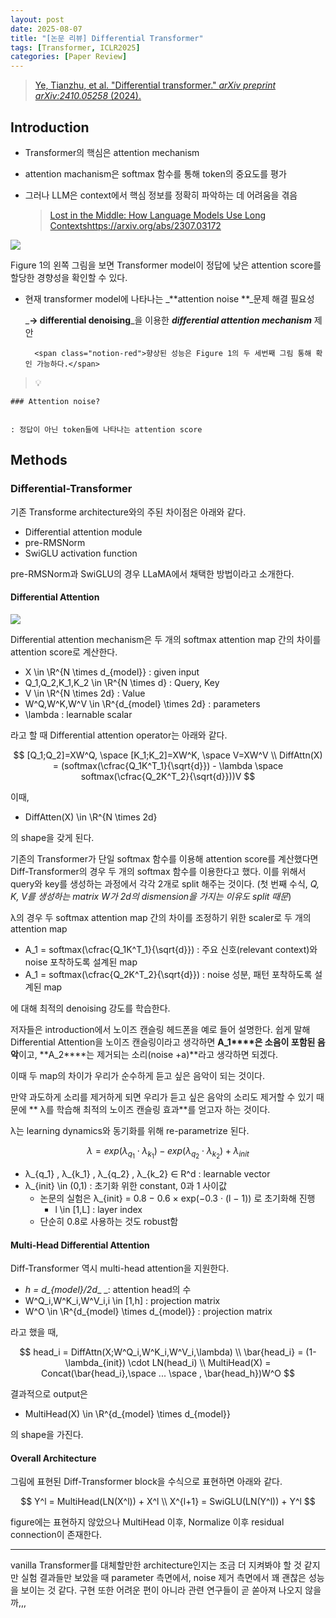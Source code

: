 ```yaml
---
layout: post
date: 2025-08-07
title: "[논문 리뷰] Differential Transformer"
tags: [Transformer, ICLR2025]
categories: [Paper Review]
---
```


> [Ye, Tianzhu, et al. "Differential transformer." ](https://arxiv.org/abs/2410.05258)[_arXiv preprint arXiv:2410.05258_](https://arxiv.org/abs/2410.05258)[ (2024).](https://arxiv.org/abs/2410.05258)



## Introduction

- Transformer의 핵심은 attention mechanism
- attention machanism은 softmax 함수를 통해 token의 중요도를 평가
- 그러나 LLM은 context에서 핵심 정보를 정확히 파악하는 데 어려움을 겪음

	> [Lost in the Middle: How Language Models Use Long Contextshttps://arxiv.org/abs/2307.03172](https://arxiv.org/abs/2307.03172)


![](https://prod-files-secure.s3.us-west-2.amazonaws.com/542b861c-36a8-4051-84e5-8804b6728dba/9083ea56-691a-4752-ae26-47f403431ac8/image.png?X-Amz-Algorithm=AWS4-HMAC-SHA256&X-Amz-Content-Sha256=UNSIGNED-PAYLOAD&X-Amz-Credential=ASIAZI2LB466YWYIMCJ7%2F20251005%2Fus-west-2%2Fs3%2Faws4_request&X-Amz-Date=20251005T050054Z&X-Amz-Expires=3600&X-Amz-Security-Token=IQoJb3JpZ2luX2VjEND%2F%2F%2F%2F%2F%2F%2F%2F%2F%2FwEaCXVzLXdlc3QtMiJHMEUCICd5mr40he8aortXieYXfH8fP%2BPFdHznfvjaCEuA7l3YAiEAw0m7TRc5bVku7hHCzi9NaQC6EOr6K4Yt5nNuJxdj7l0q%2FwMIaRAAGgw2Mzc0MjMxODM4MDUiDJvwLiixa6gmZW5mLCrcA%2BB%2Bdl3nBJAPpCFKx4SG25uoRMhg3JLvPlhNCpLbyAKhTtv8hJRr1c4KhOvE7pwBlCALUU7HHJmVVCFq4PjbfO8pbJ1rK%2FtUAyTohd1nmK%2B%2BYuiHpQUcoboWd3UosrGIsBL3QrtMOWxatKFSuR41168mVl%2B3Tv2YWBqrQYs9QsEv%2FKCJRMAYOAcrMi0SuqYbeXYVRQQriVEvP2tQi0uI%2FWvwBK7zuPLQZ7%2B1Nm1oovPewG8DfSHe1YBEEVuyVtTh2TDMg6yguSyTlXdKm2rk6weOAN%2FCyqvkx2PYkKbIq4SrpuVkJCNVU%2Bpk9X4klo2ROfvemkx8of8MtkGhnno5sPFUgv9K8CueJ5XX%2FRn9Z3knAeRFbEXc7Erd6bsGwABvF4rVnaV42LPOwQy6Zlp0kS1QilmxO1kn%2F8hU3RmWLmo7tgzK6DGBowI%2B6et%2B8CCUvqfkl%2FZT6hTKoiU5mbxlEX7cfUb%2BSmGhC3Gvr7YhQunzpIJxdd3Lq0qzEpiRcWaDVl22lpnZLQqQGaibdi64gGjRCSziMn3JzpIy2chpKAlTqR%2Bz60xzrhejt%2Ff2W1rr0Q%2B1TCQh2UJhEvFfDKmaUdoMZu7fOpQpM4lj52glhoCLaGIEw4r6ou0cARFfMJ7hhscGOqUBTlhpDSqX657c%2BDqhVVC%2B9E%2FHK86kixMQgMUFrpOSqSlrH7aMK8oZawcq2aIyVkA7iwF4iGAwhyjE3MK0q7gJS8%2BcV0YDZDT%2B2e6h5k44HHJD%2B7Cuqz2uygh8Eh2sipWPUCpNfc%2Bk6QxhAVMFxkX3xIGddQJK4qLmaqjCTl1wflHoxwAFm5NAVb57fNzzpsHDI09j2Eh6LxpXM1pFuFBcPsYe0K3W&X-Amz-Signature=7aabc7aaeb83961c886b447c4bb6c22f946a4e69dedb1c186e6ae9c47b10ceb0&X-Amz-SignedHeaders=host&x-amz-checksum-mode=ENABLED&x-id=GetObject)


Figure 1의 왼쪽 그림을 보면 Transformer model이 정답에 낮은 attention score를 할당한 경향성을 확인할 수 있다.

- 현재 transformer model에 나타나는 _**attention noise **_문제 해결 필요성

	_**→ differential denoising**_을 이용한 _**differential attention mechanism**_ 제안


		<span class="notion-red">향상된 성능은 Figure 1의 두 세번째 그림 통해 확인 가능하다.</span>


> 💡 


	### Attention noise?


	: 정답이 아닌 token들에 나타나는 attention score



## Methods



### Differential-Transformer


기존 Transforme architecture와의 주된 차이점은 아래와 같다.

- Differential attention module
- pre-RMSNorm
- SwiGLU activation function

pre-RMSNorm과 SwiGLU의 경우 LLaMA에서 채택한 방법이라고 소개한다.



#### Differential Attention


![](https://prod-files-secure.s3.us-west-2.amazonaws.com/542b861c-36a8-4051-84e5-8804b6728dba/116d70b2-1963-4810-9167-f4c7d8a06e8f/image.png?X-Amz-Algorithm=AWS4-HMAC-SHA256&X-Amz-Content-Sha256=UNSIGNED-PAYLOAD&X-Amz-Credential=ASIAZI2LB466YWYIMCJ7%2F20251005%2Fus-west-2%2Fs3%2Faws4_request&X-Amz-Date=20251005T050054Z&X-Amz-Expires=3600&X-Amz-Security-Token=IQoJb3JpZ2luX2VjEND%2F%2F%2F%2F%2F%2F%2F%2F%2F%2FwEaCXVzLXdlc3QtMiJHMEUCICd5mr40he8aortXieYXfH8fP%2BPFdHznfvjaCEuA7l3YAiEAw0m7TRc5bVku7hHCzi9NaQC6EOr6K4Yt5nNuJxdj7l0q%2FwMIaRAAGgw2Mzc0MjMxODM4MDUiDJvwLiixa6gmZW5mLCrcA%2BB%2Bdl3nBJAPpCFKx4SG25uoRMhg3JLvPlhNCpLbyAKhTtv8hJRr1c4KhOvE7pwBlCALUU7HHJmVVCFq4PjbfO8pbJ1rK%2FtUAyTohd1nmK%2B%2BYuiHpQUcoboWd3UosrGIsBL3QrtMOWxatKFSuR41168mVl%2B3Tv2YWBqrQYs9QsEv%2FKCJRMAYOAcrMi0SuqYbeXYVRQQriVEvP2tQi0uI%2FWvwBK7zuPLQZ7%2B1Nm1oovPewG8DfSHe1YBEEVuyVtTh2TDMg6yguSyTlXdKm2rk6weOAN%2FCyqvkx2PYkKbIq4SrpuVkJCNVU%2Bpk9X4klo2ROfvemkx8of8MtkGhnno5sPFUgv9K8CueJ5XX%2FRn9Z3knAeRFbEXc7Erd6bsGwABvF4rVnaV42LPOwQy6Zlp0kS1QilmxO1kn%2F8hU3RmWLmo7tgzK6DGBowI%2B6et%2B8CCUvqfkl%2FZT6hTKoiU5mbxlEX7cfUb%2BSmGhC3Gvr7YhQunzpIJxdd3Lq0qzEpiRcWaDVl22lpnZLQqQGaibdi64gGjRCSziMn3JzpIy2chpKAlTqR%2Bz60xzrhejt%2Ff2W1rr0Q%2B1TCQh2UJhEvFfDKmaUdoMZu7fOpQpM4lj52glhoCLaGIEw4r6ou0cARFfMJ7hhscGOqUBTlhpDSqX657c%2BDqhVVC%2B9E%2FHK86kixMQgMUFrpOSqSlrH7aMK8oZawcq2aIyVkA7iwF4iGAwhyjE3MK0q7gJS8%2BcV0YDZDT%2B2e6h5k44HHJD%2B7Cuqz2uygh8Eh2sipWPUCpNfc%2Bk6QxhAVMFxkX3xIGddQJK4qLmaqjCTl1wflHoxwAFm5NAVb57fNzzpsHDI09j2Eh6LxpXM1pFuFBcPsYe0K3W&X-Amz-Signature=2076e7493d119e721f2ec4fe263e6f3202726b8feebe63aed64e5c401abcfc06&X-Amz-SignedHeaders=host&x-amz-checksum-mode=ENABLED&x-id=GetObject)


Differential attention mechanism은 두 개의 softmax attention map 간의 차이를 attention score로 계산한다.

- X \in \R^{N \times d\_{model}} : given input
- Q\_1,Q\_2,K\_1,K\_2 \in \R^{N \times d} : Query, Key
- V \in \R^{N \times 2d} : Value
- W^Q,W^K,W^V \in \R^{d\_{model} \times 2d} : parameters
- \lambda : learnable scalar

라고 할 때 Differential attention operator는 아래와 같다.


$$
[Q_1;Q_2]=XW^Q, \space [K_1;K_2]=XW^K, \space V=XW^V \\
DiffAttn(X) = (softmax(\cfrac{Q_1K^T_1}{\sqrt{d}}) - \lambda \space softmax(\cfrac{Q_2K^T_2}{\sqrt{d}}))V
$$


이때,

- DiffAtten(X) \in \R^{N \times 2d}

의 shape을 갖게 된다.


기존의 Transformer가 단일 softmax 함수를 이용해 attention score를 계산했다면 Diff-Transformer의 경우 두 개의 softmax 함수를 이용한다고 했다. 이를 위해서 query와 key를 생성하는 과정에서 각각 2개로 split 해주는 것이다. <span class="notion-red">(첫 번째 수식, </span><span class="notion-red">_Q, K, V를 생성하는 matrix W가 2d의 dismension을 가지는 이유도 split 때문_</span><span class="notion-red">)</span>


 λ의 경우 두 softmax attention map 간의 차이를 조정하기 위한 scaler로 두 개의 attention map

- A\_1 = softmax(\cfrac{Q\_1K^T\_1}{\sqrt{d}}) : 주요 신호(relevant context)와 noise 포착하도록 설계된 map
- A\_1 = softmax(\cfrac{Q\_2K^T\_2}{\sqrt{d}}) : noise 성분, 패턴 포착하도록 설계된 map 

에 대해 최적의 denoising 강도를 학습한다.


저자들은 introduction에서 노이즈 캔슬링 헤드폰을 예로 들어 설명한다. 쉽게 말해 Differential Attention을 노이즈 캔슬링이라고 생각하면 **A\_1****은 소음이 포함된 음악**이고, **A\_2****는 제거되는 소리(noise +a)**라고 생각하면 되겠다. 


이때 두 map의 차이가 우리가 순수하게 듣고 싶은 음악이 되는 것이다. 


만약 과도하게 소리를 제거하게 되면 우리가 듣고 싶은 음악의 소리도 제거할 수 있기 때문에 ** λ를 학습해 최적의 노이즈 캔슬링 효과**를 얻고자 하는 것이다.


λ는 learning dynamics와 동기화를 위해 re-parametrize 된다.


$$
\lambda = exp(\lambda_{q_1} \cdot \lambda_{k_1}) - exp(\lambda_{q_2} \cdot \lambda_{k_2}) + \lambda_{init}
$$

- λ\_{q\_1} , λ\_{k\_1} , λ\_{q\_2} , λ\_{k\_2} ∈ R^d : learnable vector
- λ\_{init} \in (0,1) : 초기화 위한 constant, 0과 1 사이값
	- 논문의 실험은 λ\_{init} = 0.8 − 0.6 × exp(−0.3 · (l − 1)) 로 초기화해 진행
		- l \in [1,L] : layer index
	- 단순히 0.8로 사용하는 것도 robust함


#### **Multi-Head Differential Attention**


Diff-Transformer 역시 multi-head attention을 지원한다.

- _h = d\_{model}/2d__ _: attention head의 수
- W^Q\_i,W^K\_i,W^V\_i,i \in [1,h] : projection matrix
- W^O \in \R^{d\_{model} \times d\_{model}} : projection matrix

라고 했을 때,


$$
head_i = DiffAttn(X;W^Q_i,W^K_i,W^V_i,\lambda) \\
\bar{head_i} = (1-\lambda_{init}) \cdot LN(head_i) \\
MultiHead(X) = Concat(\bar{head_i},\space ... \space , \bar{head_h})W^O
$$


결과적으로 output은

- MultiHead(X) \in \R^{d\_{model} \times d\_{model}}

의 shape을 가진다.



#### Overall Architecture


그림에 표현된 Diff-Transformer block을 수식으로 표현하면 아래와 같다.


$$
Y^l = MultiHead(LN(X^l)) + X^l \\
X^{l+1} = SwiGLU(LN(Y^l)) + Y^l
$$


figure에는 표현하지 않았으나 MultiHead 이후, Normalize 이후 residual connection이 존재한다.


---


vanilla Transformer를 대체할만한 architecture인지는 조금 더 지켜봐야 할 것 같지만 실험 결과들만 보았을 때 parameter 측면에서, noise 제거 측면에서 꽤 괜찮은 성능을 보이는 것 같다. 구현 또한 어려운 편이 아니라 관련 연구들이 곧 쏟아져 나오지 않을까,,,

